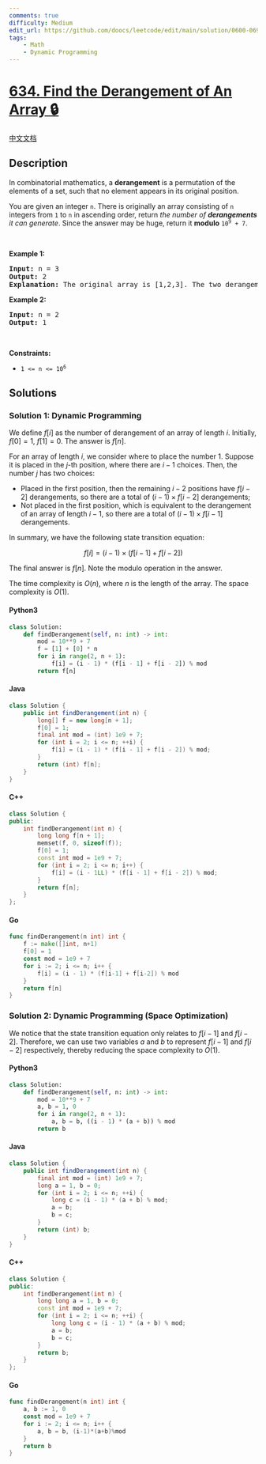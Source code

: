 ```yaml
---
comments: true
difficulty: Medium
edit_url: https://github.com/doocs/leetcode/edit/main/solution/0600-0699/0634.Find%20the%20Derangement%20of%20An%20Array/README_EN.md
tags:
    - Math
    - Dynamic Programming
---
```


<!-- problem:start -->

# [634. Find the Derangement of An Array 🔒](https://leetcode.com/problems/find-the-derangement-of-an-array)

[中文文档](/solution/0600-0699/0634.Find%20the%20Derangement%20of%20An%20Array/README.md)

## Description

<!-- description:start -->

<p>In combinatorial mathematics, a <strong>derangement</strong> is a permutation of the elements of a set, such that no element appears in its original position.</p>

<p>You are given an integer <code>n</code>. There is originally an array consisting of <code>n</code> integers from <code>1</code> to <code>n</code> in ascending order, return <em>the number of <strong>derangements</strong> it can generate</em>. Since the answer may be huge, return it <strong>modulo</strong> <code>10<sup>9</sup> + 7</code>.</p>

<p>&nbsp;</p>
<p><strong class="example">Example 1:</strong></p>

<pre>
<strong>Input:</strong> n = 3
<strong>Output:</strong> 2
<strong>Explanation:</strong> The original array is [1,2,3]. The two derangements are [2,3,1] and [3,1,2].
</pre>

<p><strong class="example">Example 2:</strong></p>

<pre>
<strong>Input:</strong> n = 2
<strong>Output:</strong> 1
</pre>

<p>&nbsp;</p>
<p><strong>Constraints:</strong></p>

<ul>
	<li><code>1 &lt;= n &lt;= 10<sup>6</sup></code></li>
</ul>

<!-- description:end -->

## Solutions

<!-- solution:start -->

### Solution 1: Dynamic Programming

We define $f[i]$ as the number of derangement of an array of length $i$. Initially, $f[0] = 1$, $f[1] = 0$. The answer is $f[n]$.

For an array of length $i$, we consider where to place the number $1$. Suppose it is placed in the $j$-th position, where there are $i-1$ choices. Then, the number $j$ has two choices:

-   Placed in the first position, then the remaining $i - 2$ positions have $f[i - 2]$ derangements, so there are a total of $(i - 1) \times f[i - 2]$ derangements;
-   Not placed in the first position, which is equivalent to the derangement of an array of length $i - 1$, so there are a total of $(i - 1) \times f[i - 1]$ derangements.

In summary, we have the following state transition equation:

$$
f[i] = (i - 1) \times (f[i - 1] + f[i - 2])
$$

The final answer is $f[n]$. Note the modulo operation in the answer.

The time complexity is $O(n)$, where $n$ is the length of the array. The space complexity is $O(1)$.

<!-- tabs:start -->

#### Python3

```python
class Solution:
    def findDerangement(self, n: int) -> int:
        mod = 10**9 + 7
        f = [1] + [0] * n
        for i in range(2, n + 1):
            f[i] = (i - 1) * (f[i - 1] + f[i - 2]) % mod
        return f[n]
```

#### Java

```java
class Solution {
    public int findDerangement(int n) {
        long[] f = new long[n + 1];
        f[0] = 1;
        final int mod = (int) 1e9 + 7;
        for (int i = 2; i <= n; ++i) {
            f[i] = (i - 1) * (f[i - 1] + f[i - 2]) % mod;
        }
        return (int) f[n];
    }
}
```

#### C++

```cpp
class Solution {
public:
    int findDerangement(int n) {
        long long f[n + 1];
        memset(f, 0, sizeof(f));
        f[0] = 1;
        const int mod = 1e9 + 7;
        for (int i = 2; i <= n; i++) {
            f[i] = (i - 1LL) * (f[i - 1] + f[i - 2]) % mod;
        }
        return f[n];
    }
};
```

#### Go

```go
func findDerangement(n int) int {
	f := make([]int, n+1)
	f[0] = 1
	const mod = 1e9 + 7
	for i := 2; i <= n; i++ {
		f[i] = (i - 1) * (f[i-1] + f[i-2]) % mod
	}
	return f[n]
}
```

<!-- tabs:end -->

<!-- solution:end -->

<!-- solution:start -->

### Solution 2: Dynamic Programming (Space Optimization)

We notice that the state transition equation only relates to $f[i - 1]$ and $f[i - 2]$. Therefore, we can use two variables $a$ and $b$ to represent $f[i - 1]$ and $f[i - 2]$ respectively, thereby reducing the space complexity to $O(1)$.

<!-- tabs:start -->

#### Python3

```python
class Solution:
    def findDerangement(self, n: int) -> int:
        mod = 10**9 + 7
        a, b = 1, 0
        for i in range(2, n + 1):
            a, b = b, ((i - 1) * (a + b)) % mod
        return b
```

#### Java

```java
class Solution {
    public int findDerangement(int n) {
        final int mod = (int) 1e9 + 7;
        long a = 1, b = 0;
        for (int i = 2; i <= n; ++i) {
            long c = (i - 1) * (a + b) % mod;
            a = b;
            b = c;
        }
        return (int) b;
    }
}
```

#### C++

```cpp
class Solution {
public:
    int findDerangement(int n) {
        long long a = 1, b = 0;
        const int mod = 1e9 + 7;
        for (int i = 2; i <= n; ++i) {
            long long c = (i - 1) * (a + b) % mod;
            a = b;
            b = c;
        }
        return b;
    }
};
```

#### Go

```go
func findDerangement(n int) int {
	a, b := 1, 0
	const mod = 1e9 + 7
	for i := 2; i <= n; i++ {
		a, b = b, (i-1)*(a+b)%mod
	}
	return b
}
```

<!-- tabs:end -->

<!-- solution:end -->

<!-- problem:end -->
